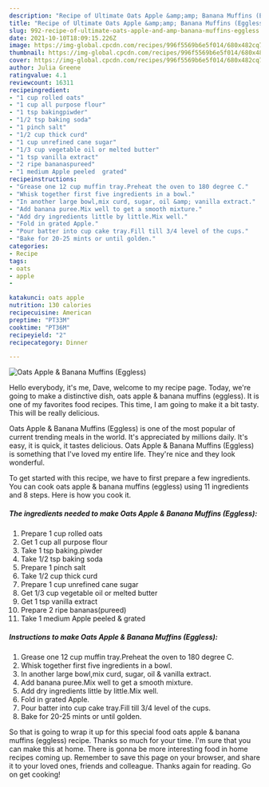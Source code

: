 ```yaml
---
description: "Recipe of Ultimate Oats Apple &amp;amp; Banana Muffins (Eggless)"
title: "Recipe of Ultimate Oats Apple &amp;amp; Banana Muffins (Eggless)"
slug: 992-recipe-of-ultimate-oats-apple-and-amp-banana-muffins-eggless
date: 2021-10-10T18:09:15.226Z
image: https://img-global.cpcdn.com/recipes/996f5569b6e5f014/680x482cq70/oats-apple-banana-muffins-eggless-recipe-main-photo.jpg
thumbnail: https://img-global.cpcdn.com/recipes/996f5569b6e5f014/680x482cq70/oats-apple-banana-muffins-eggless-recipe-main-photo.jpg
cover: https://img-global.cpcdn.com/recipes/996f5569b6e5f014/680x482cq70/oats-apple-banana-muffins-eggless-recipe-main-photo.jpg
author: Julia Greene
ratingvalue: 4.1
reviewcount: 16311
recipeingredient:
- "1 cup rolled oats"
- "1 cup all purpose flour"
- "1 tsp bakingpiwder"
- "1/2 tsp baking soda"
- "1 pinch salt"
- "1/2 cup thick curd"
- "1 cup unrefined cane sugar"
- "1/3 cup vegetable oil or melted butter"
- "1 tsp vanilla extract"
- "2 ripe bananaspureed"
- "1 medium Apple peeled  grated"
recipeinstructions:
- "Grease one 12 cup muffin tray.Preheat the oven to 180 degree C."
- "Whisk together first five ingredients in a bowl."
- "In another large bowl,mix curd, sugar, oil &amp; vanilla extract."
- "Add banana puree.Mix well to get a smooth mixture."
- "Add dry ingredients little by little.Mix well."
- "Fold in grated Apple."
- "Pour batter into cup cake tray.Fill till 3/4 level of the cups."
- "Bake for 20-25 mints or until golden."
categories:
- Recipe
tags:
- oats
- apple
- 

katakunci: oats apple  
nutrition: 130 calories
recipecuisine: American
preptime: "PT33M"
cooktime: "PT36M"
recipeyield: "2"
recipecategory: Dinner

---
```



![Oats Apple &amp; Banana Muffins (Eggless)](https://img-global.cpcdn.com/recipes/996f5569b6e5f014/680x482cq70/oats-apple-banana-muffins-eggless-recipe-main-photo.jpg)

Hello everybody, it's me, Dave, welcome to my recipe page. Today, we're going to make a distinctive dish, oats apple &amp; banana muffins (eggless). It is one of my favorites food recipes. This time, I am going to make it a bit tasty. This will be really delicious.

Oats Apple &amp; Banana Muffins (Eggless) is one of the most popular of current trending meals in the world. It's appreciated by millions daily. It's easy, it is quick, it tastes delicious. Oats Apple &amp; Banana Muffins (Eggless) is something that I've loved my entire life. They're nice and they look wonderful.




To get started with this recipe, we have to first prepare a few ingredients. You can cook oats apple &amp; banana muffins (eggless) using 11 ingredients and 8 steps. Here is how you cook it.

<!--inarticleads1-->

##### The ingredients needed to make Oats Apple &amp; Banana Muffins (Eggless):

1. Prepare 1 cup rolled oats
1. Get 1 cup all purpose flour
1. Take 1 tsp baking.piwder
1. Take 1/2 tsp baking soda
1. Prepare 1 pinch salt
1. Take 1/2 cup thick curd
1. Prepare 1 cup unrefined cane sugar
1. Get 1/3 cup vegetable oil or melted butter
1. Get 1 tsp vanilla extract
1. Prepare 2 ripe bananas(pureed)
1. Take 1 medium Apple peeled &amp; grated




<!--inarticleads2-->

##### Instructions to make Oats Apple &amp; Banana Muffins (Eggless):

1. Grease one 12 cup muffin tray.Preheat the oven to 180 degree C.
1. Whisk together first five ingredients in a bowl.
1. In another large bowl,mix curd, sugar, oil &amp; vanilla extract.
1. Add banana puree.Mix well to get a smooth mixture.
1. Add dry ingredients little by little.Mix well.
1. Fold in grated Apple.
1. Pour batter into cup cake tray.Fill till 3/4 level of the cups.
1. Bake for 20-25 mints or until golden.




So that is going to wrap it up for this special food oats apple &amp; banana muffins (eggless) recipe. Thanks so much for your time. I'm sure that you can make this at home. There is gonna be more interesting food in home recipes coming up. Remember to save this page on your browser, and share it to your loved ones, friends and colleague. Thanks again for reading. Go on get cooking!
